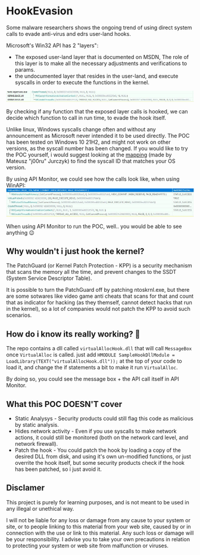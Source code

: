 # HookEvasion
Some malware researchers shows the ongoing trend of using direct system calls to evade anti-virus and edrs user-land hooks.

Microsoft's Win32 API has 2 "layers":
- The exposed user-land layer that is documented on MSDN, The role of this layer is to make all the necessary adjustments and verifications to params.
- the undocumented layer that resides in the user-land, and execute syscalls in order to execute the functions in the kernel.

![api layers demo](./images/api_layers.JPG)

By checking if any function that the exposed layer calls is hooked, we can decide which function to call in run time, to evade the hook itself.

Unlike linux, Windows syscalls change often and without any announcement as Microsoft never intended it to be used directly.
The POC has been tested on Windows 10 21H2, and might not work on other versions, as the syscall number has been changed.
If you would like to try the POC yourself, i would suggest looking at the [mapping](https://j00ru.vexillium.org/syscalls/nt/64/) (made by Mateusz "j00ru" Jurczyk) to find the syscall ID that matches your OS version.

By using API Monitor, we could see how the calls look like, when using WinAPI:
![documented calls](./images/documented_calls.JPG)

When using API Monitor to run the POC, well.. you would be able to see anything :wink:

## Why wouldn't i just hook the kernel?
The PatchGuard (or Kernel Patch Protection - KPP) is a security mechanism that scans the memory all the time, and prevent changes to the SSDT (System Service Descriptor Table).

It is possible to turn the PatchGuard off by patching ntoskrnl.exe, but there are some sotwares like video game anti cheats that scans for that and count that as indicator for hacking (as they themself, cannot detect hacks that run in the kernel), so a lot of companies would not patch the KPP to avoid such scenarios.

## How do i know its really working? 	:raised_eyebrow:
The repo contains a dll called `virtualAllocHook.dll` that will call `MessageBox` once `VirtualAlloc` is called.
just add `HMODULE SampleHookDllModule = LoadLibrary(TEXT("virtualAllocHook.dll"));` at the top of your code to load it, and change the if statements a bit to make it run `VirtualAlloc`.

By doing so, you could see the message box + the API call itself in API Monitor.

## What this POC DOESN'T cover
- Static Analysys - Security products could still flag this code as malicious by static analysis.
- Hides network activity - Even if you use syscalls to make network actions, it could still be monitored (both on the network card level, and network firewall).
- Patch the hook - You could patch the hook by loading a copy of the desired DLL from disk, and using it's own un-modified functions, or just overrite the hook itself, but some security products check if the hook has been patched, so i just avoid it.

## Disclamer 
This project is purely for learning purposes, and is not meant to be used in any illegal or unethical way.

I will not be liable for any loss or damage from any cause to your system or site, or to people linking to this material from your web site, caused by or in connection with the use or link to this material. Any such loss or damage will be your responsibility. I advise you to take your own precautions in relation to protecting your system or web site from malfunction or viruses.
